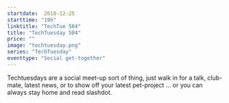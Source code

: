 ```yaml
---
startdate:  2018-12-25
starttime: "19h"
linktitle: "TechTue 504"
title: "TechTuesday 504"
price: ""
image: "techtuesday.png"
series: "TechTuesday"
eventtype: "Social get-together"
---
```


Techtuesdays are a social meet-up sort of thing, just walk in for a talk, club-mate, latest news, or to show off your latest pet-project ... or you can always stay home and read slashdot.
